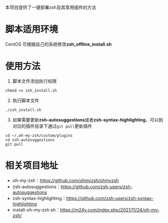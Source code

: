本项目提供了一键部署zsh及其常用插件的方法

# 脚本适用环境
CentOS
可根据自己的系统修改**zsh_offline_install.sh**

# 使用方法
1. 脚本文件添加执行权限
```
chmod +x zsh_install.sh
```
2. 执行脚本文件
```
./zsh_install.sh
```
3. 如果需要更新**zsh-autosuggestions**或者**zsh-syntax-highlighting**，可以到对应的插件目录下通过`git pull`更新插件
```
cd ~/.oh-my-zsh/custom/plugins
cd zsh-autosuggestions
git pull
```

# 相关项目地址
- oh-my-zsh：https://github.com/ohmyzsh/ohmyzsh
- zsh-autosuggestions：https://github.com/zsh-users/zsh-autosuggestions
- zsh-syntax-highlighting：https://github.com/zsh-users/zsh-syntax-highlighting
- install-oh-my-zsh.sh：https://m24y.com/index.php/2021/11/24/oh-my-zsh/
